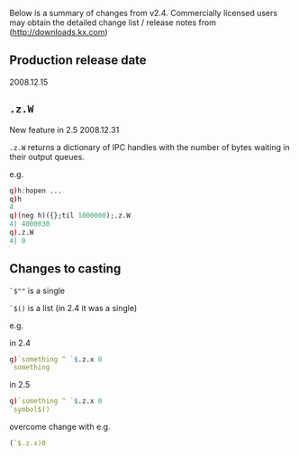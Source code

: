 Below is a summary of changes from v2.4. Commercially licensed users may obtain the detailed change list / release notes from (http://downloads.kx.com)


## Production release date

2008.12.15

## `.z.W`

New feature in 2.5 2008.12.31

`.z.W` returns a dictionary of IPC handles with the number of bytes waiting in their output queues.

e.g.
```q
q)h:hopen ...
q)h
4
q)(neg h)({};til 1000000);.z.W
4| 4000030
q).z.W
4| 0
```

## Changes to casting

`` `$"" `` is a single

`` `$() `` is a list (in 2.4 it was a single)

e.g.

in 2.4

```q
q)`something ^ `$.z.x 0
`something
```

in 2.5

```q
q)`something ^ `$.z.x 0
`symbol$()
```

overcome change with e.g.

```q
(`$.z.x)0
```
